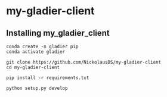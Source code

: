 # my-gladier-client


## Installing my_gladier_client

    conda create -n gladier pip
    conda activate gladier

    git clone https://github.com/NickolausDS/my-gladier-client
    cd my-gladier-client
    
    pip install -r requirements.txt

    python setup.py develop
